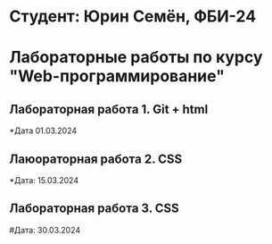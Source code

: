 # Студент: Юрин Семён, ФБИ-24

# Лабораторные работы по курсу "Web-программирование"

## Лабораторная работа 1. Git + html

*Дата 01.03.2024

## Лаюораторная работа 2. CSS

*Дата: 15.03.2024

## Лабораторная работа 3. CSS

#Дата: 30.03.2024

